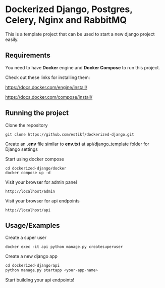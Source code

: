 
# Dockerized Django, Postgres, Celery, Nginx and RabbitMQ

This is a template project that can be used to start a new django project easily.



## Requirements
You need to have **Docker** engine and **Docker Compose** to run this project.

Check out these links for installing them:

https://docs.docker.com/engine/install/

https://docs.docker.com/compose/install/
    
## Running the project

Clone the repository

```
git clone https://github.com/estikf/dockerized-django.git
```
Create an **.env** file similar to **env.txt** at api/django_template folder for Django settings

Start using docker compose
```
cd dockerized-django/docker
docker compose up -d
```

Visit your browser for admin panel
```
http://localhost/admin
```

Visit your browser for api endpoints
```
http://localhost/api
```

## Usage/Examples
Create a super user
```
docker exec -it api python manage.py createsuperuser
```

Create a new django app
```python
cd dockerized-django/api
python manage.py startapp <your-app-name>
```
Start building your api endpoints!
